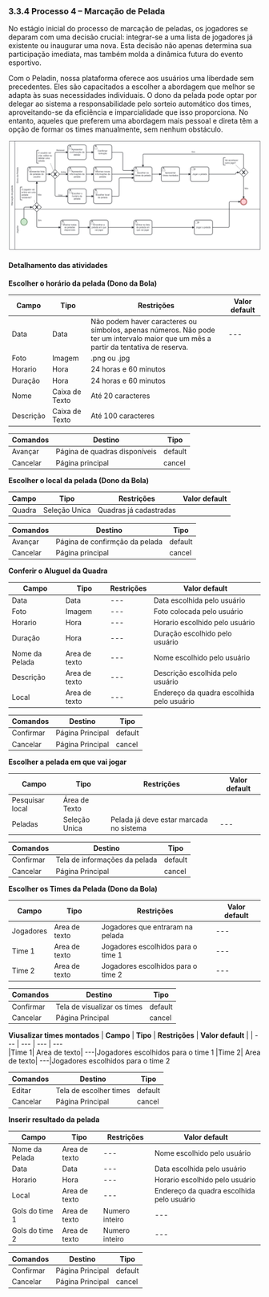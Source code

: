 
### 3.3.4 Processo 4 – Marcação de Pelada 

No estágio inicial do processo de marcação de peladas, os jogadores se deparam com uma decisão crucial: integrar-se a uma lista de jogadores já existente ou inaugurar uma nova. Esta decisão não apenas determina sua participação imediata, mas também molda a dinâmica futura do evento esportivo.

Com o Peladin, nossa plataforma oferece aos usuários uma liberdade sem precedentes. Eles são capacitados a escolher a abordagem que melhor se adapta às suas necessidades individuais. O dono da pelada pode optar por delegar ao sistema a responsabilidade pelo sorteio automático dos times, aproveitando-se da eficiência e imparcialidade que isso proporciona. No entanto, aqueles que preferem uma abordagem mais pessoal e direta têm a opção de formar os times manualmente, sem nenhum obstáculo.

![Exemplo de um Modelo BPMN do PROCESSO 4](images/modelagemMarcacaoDePelada.png "Modelo BPMN do Processo 4.")

#### Detalhamento das atividades

**Escolher o horário da pelada (Dono da Bola)**

| **Campo**       | **Tipo**         | **Restrições** | **Valor default** |
| ---             | ---              | ---            | ---               |
| Data     | Data   | Não podem haver caracteres ou símbolos, apenas números. Não pode ter um intervalo maior que um mês a partir da tentativa de reserva.            | ---               |
| Foto | Imagem| .png ou .jpg
| Horario               | Hora   | 24 horas e 60 minutos     |                   |
| Duração               | Hora   | 24 horas e 60 minutos     |                   |
| Nome               | Caixa de Texto   | Até 20 caracteres     |                   |
| Descrição          | Caixa de Texto   | Até 100 caracteres     |                   |


| **Comandos**         |  **Destino**                   | **Tipo** |
| ---                  | ---                            | ---               |
| Avançar | Página de quadras disponíveis  | default |
| Cancelar | Página principal              | cancel |


**Escolher o local da pelada (Dono da Bola)**

| **Campo**       | **Tipo**         | **Restrições** | **Valor default** |
| ---             | ---              | ---            | ---               |
| Quadra | Seleção Unica  |  Quadras já cadastradas             |                   |

| **Comandos**         |  **Destino**                   | **Tipo**          |
| ---                  | ---                            | ---               |
| Avançar | Página de confirmção da pelada  | default |
| Cancelar | Página principal  | cancel |

**Conferir o Aluguel da Quadra**

| **Campo**       | **Tipo**         | **Restrições** | **Valor default** |
| ---             | ---              | ---            | ---               |
| Data| Data              |  ---      | Data escolhida pelo usuário            |
| Foto| Imagem              |  ---      | Foto colocada pelo usuário
| Horario        | Hora              | ---          | Horario escolhido pelo usuário                |
| Duração        | Hora              | ---          | Duração escolhido pelo usuário                |
| Nome da Pelada             | Area de texto              | ---            | Nome escolhido pelo usuário               |
| Descrição            | Area de texto              | ---            | Descrição escolhida pelo usuário               |
| Local             | Area de texto              | ---            | Endereço da quadra escolhida pelo usuário               |


| **Comandos**         |  **Destino**                   | **Tipo**          |
| ---  |  ---  | ---  |
| Confirmar | Página Principal  | default |
| Cancelar | Página Principal  | cancel |

**Escolher a pelada em que vai jogar**

| **Campo**           | **Tipo**         | **Restrições** | **Valor default** |
| ---                 | ---              | ---            | ---               |
| Pesquisar local  |Área de Texto  |    |    |
|Peladas| Seleção Unica|Pelada já deve estar marcada no sistema|---

| **Comandos**         |  **Destino**                   | **Tipo**          |
| ---  |  ---  | ---  |
| Confirmar | Tela de informações da pelada | default |
| Cancelar | Página Principal            | cancel  |



**Escolher os Times da Pelada (Dono da Bola)**

| **Campo**           | **Tipo**         | **Restrições** | **Valor default** |
| ---                 | ---              | ---            | ---               
|Jogadores| Area de texto| Jogadores que entraram na pelada|---
|Time 1| Area de texto| Jogadores escolhidos para o time 1|---
|Time 2| Area de texto| Jogadores escolhidos para o time 2|---

| **Comandos**         |  **Destino**                   | **Tipo**          |
| ---  |  ---  | ---  |
| Confirmar | Tela de visualizar os times  | default |
| Cancelar | Página Principal            | cancel  |


**Viusalizar times montados**
| **Campo**           | **Tipo**         | **Restrições** | **Valor default** |
| ---                 | ---              | ---            | ---               
|Time 1| Area de texto| ---|Jogadores escolhidos para o time 1
|Time 2| Area de texto| ---|Jogadores escolhidos para o time 2

| **Comandos**         |  **Destino**                   | **Tipo**          |
| ---  |  ---  | ---  |
| Editar | Tela de escolher times  | default |
| Cancelar | Página Principal            | cancel  |

**Inserir resultado da pelada**

| **Campo**       | **Tipo**         | **Restrições** | **Valor default** |
| ---             | ---              | ---            | ---               |
|Nome da Pelada|Area de texto|---|Nome escolhido pelo usuário|
| Data| Data              |  ---      | Data escolhida pelo usuário            |
| Horario        | Hora              | ---          | Horario escolhido pelo usuário                |
| Local             | Area de texto              | ---            | Endereço da quadra escolhida pelo usuário               |
| Gols do time 1  |     Area de texto  | Numero inteiro     | ---   |
| Gols do time 2  |     Area de texto  | Numero inteiro     | ---   |

| **Comandos**         |  **Destino**                   | **Tipo**          |
| ---  |  ---  | ---  |
| Confirmar | Página Principal  | default |
| Cancelar | Página Principal  | cancel |
